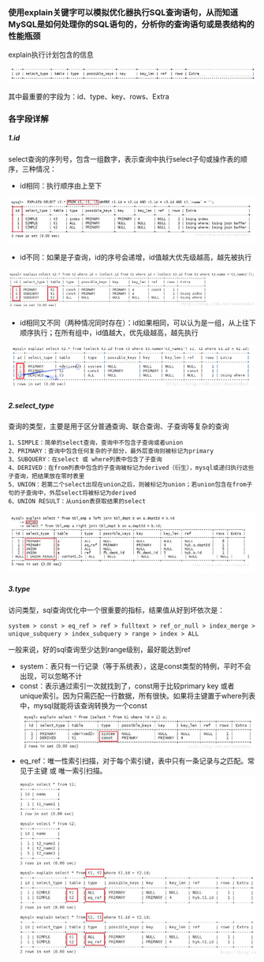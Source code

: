 ### 使用explain关键字可以模拟优化器执行SQL查询语句，从而知道MySQL是如何处理你的SQL语句的，分析你的查询语句或是表结构的性能瓶颈
explain执行计划包含的信息

![AA](../../../imgs/20181115-1.png)

其中最重要的字段为：id、type、key、rows、Extra

### 各字段详解
##### 1.id
select查询的序列号，包含一组数字，表示查询中执行select子句或操作表的顺序，三种情况： 
- id相同：执行顺序由上至下 

![aa](../../../imgs/20181115-2.jpg)

- id不同：如果是子查询，id的序号会递增，id值越大优先级越高，越先被执行 

![aa](../../../imgs/20181115-3.jpg)

- id相同又不同（两种情况同时存在）：id如果相同，可以认为是一组，从上往下顺序执行；在所有组中，id值越大，优先级越高，越先执行

![aa](../../../imgs/20181115-5.png)

##### 2.select_type
查询的类型，主要是用于区分普通查询、联合查询、子查询等复杂的查询
```angular2html
1、SIMPLE：简单的select查询，查询中不包含子查询或者union 
2、PRIMARY：查询中包含任何复杂的子部分，最外层查询则被标记为primary 
3、SUBQUERY：在select 或 where列表中包含了子查询 
4、DERIVED：在from列表中包含的子查询被标记为derived（衍生），mysql或递归执行这些子查询，把结果放在零时表里 
5、UNION：若第二个select出现在union之后，则被标记为union；若union包含在from子句的子查询中，外层select将被标记为derived 
6、UNION RESULT：从union表获取结果的select
```
![aa](../../../imgs/20181115-6.jpg)

##### 3.type
访问类型，sql查询优化中一个很重要的指标，结果值从好到坏依次是：
```angular2html
system > const > eq_ref > ref > fulltext > ref_or_null > index_merge > unique_subquery > index_subquery > range > index > ALL
```
一般来说，好的sql查询至少达到range级别，最好能达到ref
- system：表只有一行记录（等于系统表），这是const类型的特例，平时不会出现，可以忽略不计
- const：表示通过索引一次就找到了，const用于比较primary key 或者 unique索引。因为只需匹配一行数据，所有很快。如果将主键置于where列表中，mysql就能将该查询转换为一个const 
![aa](../../../imgs/20181115-7.jpg)
- eq_ref：唯一性索引扫描，对于每个索引键，表中只有一条记录与之匹配。常见于主键 或 唯一索引扫描。
![aa](../../../imgs/20181115-8.jpg) 
